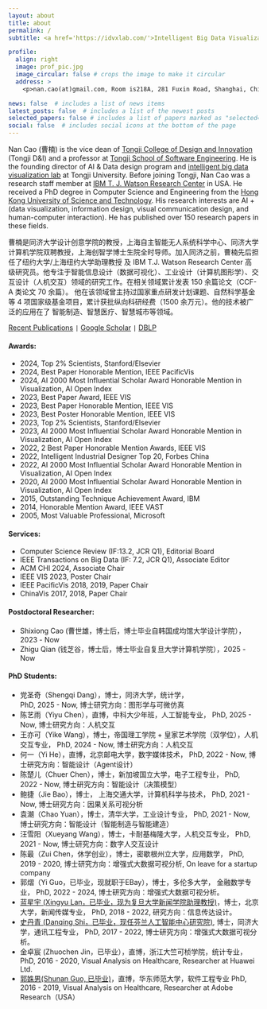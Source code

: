 ```yaml
---
layout: about
title: about
permalink: /
subtitle: <a href='https://idvxlab.com/'>Intelligent Big Data Visualization Lab</a>, <a href='https://en.tongji.edu.cn/'>Tongji University</a>

profile:
  align: right
  image: prof_pic.jpg
  image_circular: false # crops the image to make it circular
  address: >
    <p>nan.cao(at)gmail.com, Room is218A, 281 Fuxin Road, Shanghai, China</p>

news: false  # includes a list of news items
latest_posts: false  # includes a list of the newest posts
selected_papers: false # includes a list of papers marked as "selected={true}"
social: false  # includes social icons at the bottom of the page
---
```

Nan Cao (曹楠) is the vice dean of [Tongji College of Design and Innovation](https://tjdi.tongji.edu.cn/) (Tongji D&I) and a professor at [Tongji School of Software Engineering](https://sse.tongji.edu.cn/index.htm). He is the founding director of AI & Data design program and [intelligent big data visualization lab](https://idvxlab.com/) at Tongji University. Before joining Tongji, Nan Cao was a research staff member at [IBM T. J. Watson Research Center](https://research.ibm.com/labs/watson/) in USA. He received a PhD degree in Computer Science and Engineering from the [Hong Kong University of Science and Technology](https://hkust.edu.hk/). His research interests are AI + (data visualization, information design, visual communication design, and human-computer interaction). He has published over 150 research papers in these fields.

曹楠是同济大学设计创意学院的教授，上海自主智能无人系统科学中心、同济大学计算机学院双聘教授，上海创智学博士生院全时导师。加入同济之前，曹楠先后担任了纽约大学/上海纽约大学助理教授 及 IBM T.J. Watson Research Center 高级研究员。他专注于智能信息设计（数据可视化）、工业设计（计算机图形学）、交互设计（人机交互）领域的研究工作。在相关领域累计发表 150 余篇论文（CCF-A 类论文 70 余篇）。 他在该领域曾主持过国家重点研发计划课题、自然科学基金等 4 项国家级基金项目，累计获批纵向科研经费（1500 余万元）。他的技术被广泛的应用在了 智能制造、智慧医疗、智慧城市等领域。

[Recent Publications](https://idvxlab.com/publication.html) <code>|</code> [Google Scholar](https://scholar.google.com/citations?user=5I0mFcsAAAAJ) <code>|</code> [DBLP](https://dblp.org/pid/66/5146-1.html)

#### Awards:
- 2024, Top 2% Scientists, Stanford/Elsevier
- 2024, Best Paper Honorable Mention, IEEE PacificVis
- 2024, AI 2000 Most Influential Scholar Award Honorable Mention in Visualization, AI Open Index
- 2023, Best Paper Award, IEEE VIS
- 2023, Best Paper Honorable Mention, IEEE VIS
- 2023, Best Poster Honorable Mention, IEEE VIS
- 2023, Top 2% Scientists, Stanford/Elsevier
- 2023, AI 2000 Most Influential Scholar Award Honorable Mention in Visualization, AI Open Index
- 2022, 2 Best Paper Honorable Mention Awards, IEEE VIS
- 2022, Intelligent Industrial Designer Top 20, Forbes China
- 2022, AI 2000 Most Influential Scholar Award Honorable Mention in Visualization, AI Open Index
- 2020, AI 2000 Most Influential Scholar Award Honorable Mention in Visualization, AI Open Index
- 2015, Outstanding Technique Achievement Award, IBM
- 2014, Honorable Mention Award, IEEE VAST
- 2005, Most Valuable Professional, Microsoft  

#### Services:
- Computer Science Review (IF:13.2, JCR Q1), Editorial Board
- IEEE Transactions on Big Data (IF: 7.2, JCR Q1), Associate Editor
- ACM CHI 2024, Associate Chair
- IEEE VIS 2023, Poster Chair
- IEEE PacificVis 2018, 2019, Paper Chair
- ChinaVis 2017, 2018, Paper Chair


#### Postdoctoral Researcher: 
- Shixiong Cao (曹世雄，博士后，博士毕业自韩国成均馆大学设计学院），2023 - Now
- Zhigu Qian (钱芝谷，博士后，博士毕业自复旦大学计算机学院），2025 - Now


#### PhD Students: 
- 党圣奇（Shengqi Dang），博士，同济大学，统计学，<br>
  PhD, 2025 - Now, 博士研究方向：图形学与可微仿真
- 陈艺雨（Yiyu Chen），直博，中科大少年班，人工智能专业，
  PhD, 2025 - Now, 博士研究方向：人机交互
- 王亦可（Yike Wang），博士，帝国理工学院 + 皇家艺术学院（双学位），人机交互专业，
  PhD, 2024 - Now, 博士研究方向：人机交互
- 何一（Yi He），直博，北京邮电大学，数字媒体技术，
  PhD, 2022 - Now, 博士研究方向：智能设计（Agent设计）
- 陈楚儿（Chuer Chen），博士，新加坡国立大学，电子工程专业，
  PhD, 2022 - Now, 博士研究方向：智能设计（决策模型）
- 鲍捷（Jie Bao），博士， 上海交通大学，计算机科学与技术，
  PhD, 2021 - Now, 博士研究方向：因果关系可视分析
- 袁潮（Chao Yuan），博士，清华大学，工业设计专业，
  PhD, 2021 - Now, 博士研究方向：智能设计（智能制造与智能建造）
- 汪雪阳（Xueyang Wang），博士，卡耐基梅隆大学，人机交互专业，
  PhD, 2021 - Now, 博士研究方向：数字人交互设计
- 陈最（Zui Chen，休学创业），博士，密歇根州立大学，应用数学，
  PhD, 2019 - 2020, 博士研究方向：增强式大数据可视分析, On leave for a startup company
- 郭熠（Yi Guo，已毕业，现就职于EBay），博士，多伦多大学， 金融数学专业，
  PhD, 2022 - 2024, 博士研究方向：增强式大数据可视分析。
- [蓝星宇 (Xingyu Lan，已毕业，现为复旦大学新闻学院助理教授)](https://olivialan.github.io/)，博士，北京大学，新闻传媒专业，
  PhD, 2018 - 2022, 研究方向：信息传达设计。
- [史丹青 (Danqing Shi，已毕业，现任芬兰人工智能中心研究院)](https://sdq.github.io/), 博士，同济大学，通讯工程专业，
  PhD, 2017 - 2022, 博士研究方向：增强式大数据可视分析。 
- 金卓宸 (Zhuochen Jin，已毕业），直博，浙江大竺可桢学院，统计专业，
  PhD, 2016 - 2020, Visual Analysis on Healthcare, Researcher at Huawei Ltd.
- [郭姝男(Shunan Guo, 已毕业)](https://research.adobe.com/person/shunan-guo/)，直博，华东师范大学，软件工程专业
  PhD, 2016 - 2019, Visual Analysis on Healthcare, Researcher at Adobe Research（USA）
